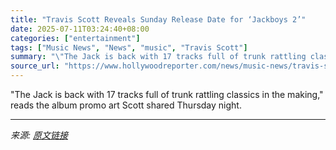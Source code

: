 ```yaml
---
title: "Travis Scott Reveals Sunday Release Date for ‘Jackboys 2’"
date: 2025-07-11T03:24:40+08:00
categories: ["entertainment"]
tags: ["Music News", "News", "music", "Travis Scott"]
summary: "\"The Jack is back with 17 tracks full of trunk rattling classics in the making,\" reads the album promo art Scott shared Thursday night."
source_url: "https://www.hollywoodreporter.com/news/music-news/travis-scott-reveals-release-date-for-jackboys-2-1236311874/"
---
```


"The Jack is back with 17 tracks full of trunk rattling classics in the making," reads the album promo art Scott shared Thursday night.

---

*来源: [原文链接](https://www.hollywoodreporter.com/news/music-news/travis-scott-reveals-release-date-for-jackboys-2-1236311874/)*

